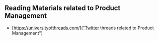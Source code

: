 ## Reading Materials related to Product Management

- [https://universityofthreads.com/]("Twitter threads related to Product Management")
